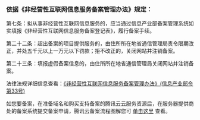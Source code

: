 ### 依据《非经营性互联网信息服务备案管理办法》规定：

第七条：拟从事非经营性互联网信息服务的，应当通过信息产业部备案管理系统如实填报《非经营性互联网信息服务备案登记表》，履行备案手续。

第二十二条：超出备案的项目提供服务的，由住所所在地省通信管理局责令限期改正，并处五千元以上一万元以下罚款；拒不改正的，关闭网站并注销备案。

第二十三条：填报虚假备案信息的，由住所所在地省通信管理局关闭网站并注销备案。

法律法规详细信息查看：[《非经营性互联网信息服务备案管理办法》(信息产业部令第33号)](http://www.beian.miit.gov.cn/state/outPortal/queryMutualityDownloadInfo.action?id=11)

如您要备案，在准备域名和购买支持备案的腾讯云云服务资源后，在服务器提供商处的备案系统提交备案申请，腾讯云备案流程图解您可 [单击这里](https://cloud.tencent.com/document/product/243/18909) 查看。

